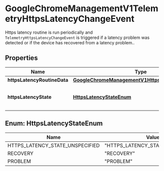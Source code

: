 

# GoogleChromeManagementV1TelemetryHttpsLatencyChangeEvent

Https latency routine is run periodically and `TelemetryHttpsLatencyChangeEvent` is triggered if a latency problem was detected or if the device has recovered from a latency problem..

## Properties

| Name | Type | Description | Notes |
|------------ | ------------- | ------------- | -------------|
|**httpsLatencyRoutineData** | [**GoogleChromeManagementV1HttpsLatencyRoutineData**](GoogleChromeManagementV1HttpsLatencyRoutineData.md) |  |  [optional] |
|**httpsLatencyState** | [**HttpsLatencyStateEnum**](#HttpsLatencyStateEnum) | Current HTTPS latency state. |  [optional] |



## Enum: HttpsLatencyStateEnum

| Name | Value |
|---- | -----|
| HTTPS_LATENCY_STATE_UNSPECIFIED | &quot;HTTPS_LATENCY_STATE_UNSPECIFIED&quot; |
| RECOVERY | &quot;RECOVERY&quot; |
| PROBLEM | &quot;PROBLEM&quot; |




